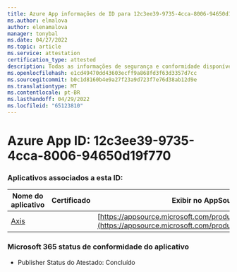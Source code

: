 ```yaml
---
title: Azure App informações de ID para 12c3ee39-9735-4cca-8006-94650d19f770
ms.author: elmalova
author: elenamalova
manager: tonybal
ms.date: 04/27/2022
ms.topic: article
ms.service: attestation
certification_type: attested
description: Todas as informações de segurança e conformidade disponíveis para 12c3ee39-9735-4cca-8006-94650d19f770.
ms.openlocfilehash: e1cd49470dd43603ecff9a868fd3f63d3357d7cc
ms.sourcegitcommit: b0c1d8160b4e9a27f23a9d723f7e76d38ab12d9e
ms.translationtype: MT
ms.contentlocale: pt-BR
ms.lasthandoff: 04/29/2022
ms.locfileid: "65123810"
---
```

# <a name="azure-app-id-12c3ee39-9735-4cca-8006-94650d19f770"></a>Azure App ID: 12c3ee39-9735-4cca-8006-94650d19f770


### <a name="apps-associated-with-this-id"></a>Aplicativos associados a esta ID:
| **Nome do aplicativo** | **Certificado** | **Exibir no AppSource** |
|--------------|---------------|-----------------------|
| [Axis](../forward/WA200003932.md) |  | [https://appsource.microsoft.com/product/office/WA200003932](https://appsource.microsoft.com/product/office/WA200003932) |

### <a name="microsoft-365-app-compliance-status"></a>Microsoft 365 status de conformidade do aplicativo
- Publisher Status do Atestado: Concluído
